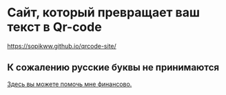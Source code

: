 <h1>Сайт, который превращает ваш текст в Qr-code</h1>

https://sopikww.github.io/qrcode-site/

<h2>К сожалению русские буквы не принимаются</h2>

[Здесь вы можете помочь мне финансово.](https://www.donationalerts.com/r/sopikww)
